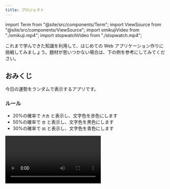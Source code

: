 ```yaml
---
title: プロジェクト
---
```


import Term from "@site/src/components/Term";
import ViewSource from "@site/src/components/ViewSource";
import omikujiVideo from "./omikuji.mp4";
import stopwatchVideo from "./stopwatch.mp4";

これまで学んできた知識を利用して、はじめての Web アプリケーション作りに挑戦してみましょう。題材が思いつかない場合は、下の例を参考にしてみてください。

## おみくじ

今日の運勢をランダムで表示するアプリです。

### ルール

- 20%の確率で `大吉` と表示し、文字色を赤色にします
- 50%の確率で `吉` と表示し、文字色を黒色にします
- 30%の確率で `凶` と表示し、文字色を青色にします

<video src={omikujiVideo} controls />

### ヒント

- `Math.random` <Term type="javascriptFunction">関数</Term>は、呼び出すたびに変わる 0 以上 1 未満の一様乱数を<Term type="javascriptReturn">返し</Term>ます。

```javascript
document.write(Math.random()); // 0.8924949384481442
```

- 発生させた乱数を<Term type="javascriptVariable">変数</Term>に保存しておきましょう。この乱数は `[0, 1)` の一様分布に従うので、例えば `[0, 0.2)` に含まれる確率は 20% になります。

```javascript
let r = Math.random();
if (r < 0.2) {
  // 20%の確率で実行される
} else if (条件式2) {
  // 50%の確率で実行される
} else {
  // 30%の確率で実行される
}
```

- クリックするためのボタンと、テキストを表示して色を変えるための `div` <Term type="element">要素</Term>の両方を <Term type="javascript">JavaScript</Term> から取得してみましょう。

```html title="index.html"
<button id="omikuji-button" type="button">おみくじを引く</button>
<div id="result"></div>
```

```javascript title="script.js"
let omikujiButton = document.getElementById("omikuji-button");
let result = document.getElementById("result");

function omikuji() {
  result.textContent = "結果";
}
omikujiButton.onclick = omikuji;
```

### 解答例

<ViewSource url={import.meta.url} path="_samples/omikuji" />

## ストップウォッチ

シンプルなストップウォッチです。おみくじの課題より難易度が高いです。

### ルール

- `スタート` ボタンをクリックすると、時刻の数え上げが開始されます
- 1 秒ごとに表示される数値が更新されます

<video src={stopwatchVideo} controls />

### ヒント

- `setInterval` <Term type="javascriptFunction">関数</Term>は<Term type="javascriptParameter">引数</Term>をふたつ (`func`, `delay`)とり、`func` は<Term type="javascriptValue">値</Term>としての<Term type="javascriptFunction">関数</Term>、`delay` は整数です。`setInterval` は、 `func` に指定された<Term type="javascriptFunction">関数</Term>を `delay` ミリ秒の間隔で定期的に実行します。

```javascript
function greet() {
  document.write("<p>Hello World</p>");
}

setInterval(greet, 1000);
```

このコードを実行すると、1 秒ずつ画面に `<p>Hello World</p>` が書き加えられていきます。

- ボタン<Term type="element">要素</Term>がクリックされたら `setInterval` <Term type="javascriptFunction">関数</Term>を実行し、タイマーを開始しましょう。

```javascript
function start() {
  setInterval(関数名, 1000);
}

let startButton = document.getElementById("start-button");
startButton.onclick = start;
```

- 時刻は常に <Term type="javascript">JavaScript</Term> の<Term type="javascriptVariable">変数</Term>として保持しておくと扱いやすくなります。

```javascript
let time = 0;

function tick() {
  time += 1;
}
```

- (発展) ストップボタンを作りたい場合は、 `setInterval` <Term type="javascriptFunction">関数</Term>の<Term type="javascriptReturnValue">戻り値</Term>を利用しましょう。 `setInterval` の<Term type="javascriptReturnValue">戻り値</Term>は整数で、`clearInterval` にこの<Term type="javascriptValue">値</Term>を<Term type="javascriptPass">渡す</Term>と、動作中のタイマーを解除することができます。

```javascript
let timerId;

function start() {
  timerId = setInterval(関数名, 1000);
}

function stop() {
  clearInterval(timerId);
}

let startButton = document.getElementById("start-button");
let stopButton = document.getElementById("stop-button");
startButton.onclick = start;
stopButton.onclick = stop;
```

### 解答例

<ViewSource url={import.meta.url} path="_samples/stopwatch" />
